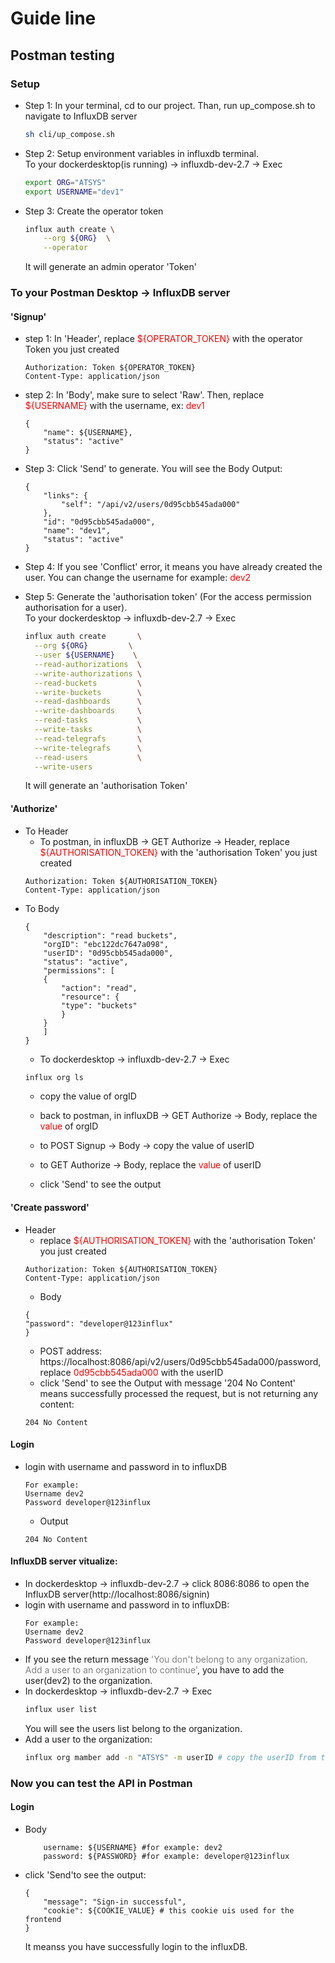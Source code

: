 # Guide line
## Postman testing
### Setup
- Step 1: In your terminal, cd to our project. Than, run up_compose.sh to navigate to InfluxDB server
    ```bash
    sh cli/up_compose.sh
    ```
- Step 2: Setup environment variables in influxdb terminal.  
        To your dockerdesktop(is running) -> influxdb-dev-2.7 -> Exec
    ```bash
    export ORG="ATSYS"
    export USERNAME="dev1"
    ```
- Step 3: Create the operator token
    ```bash
    influx auth create \
        --org ${ORG}  \
        --operator
    ```
    It will generate an admin operator 'Token'

### To your Postman Desktop -> InfluxDB server
#### 'Signup'

- step 1: In 'Header', replace <span style="color:red">${OPERATOR_TOKEN}</span> with the operator Token you just created
    ```
    Authorization: Token ${OPERATOR_TOKEN}
    Content-Type: application/json
    ```
- step 2: In 'Body', make sure to select 'Raw'. Then, replace <span style="color:red">${USERNAME}</span> with the username, ex: <span style="color:red">dev1</span> 
    ```
    {
        "name": ${USERNAME},
        "status": "active"
    }
    ```
- Step 3: Click 'Send' to generate. You will see the Body Output:
    ```
    {
        "links": {
            "self": "/api/v2/users/0d95cbb545ada000"
        },
        "id": "0d95cbb545ada000",
        "name": "dev1",
        "status": "active"
    }
    ```
- Step 4: If you see 'Conflict' error, it means you have already created the user. You can change the username for example: <span style="color:red">dev2</span> 

- Step 5: Generate the 'authorisation token' (For the access permission authorisation for a user).<br>
    To your dockerdesktop -> influxdb-dev-2.7 -> Exec
    ```bash
    influx auth create       \
      --org ${ORG}         \
      --user ${USERNAME}    \
      --read-authorizations  \
      --write-authorizations \
      --read-buckets         \
      --write-buckets        \
      --read-dashboards      \
      --write-dashboards     \
      --read-tasks           \
      --write-tasks          \
      --read-telegrafs       \
      --write-telegrafs      \
      --read-users           \
      --write-users
    ```
    It will generate an 'authorisation Token'


#### 'Authorize'
- To Header<br>
    - To postman, in influxDB -> GET Authorize -> Header, replace <span style="color:red">${AUTHORISATION_TOKEN}</span> with the 'authorisation Token' you just created
    ```
    Authorization: Token ${AUTHORISATION_TOKEN}
    Content-Type: application/json
    ```
- To Body<br>
    ```
    {
        "description": "read buckets",
        "orgID": "ebc122dc7647a098",
        "userID": "0d95cbb545ada000",
        "status": "active",
        "permissions": [
        {
            "action": "read",
            "resource": {
            "type": "buckets"
            }
        }
        ]
    }
    ```
    - To dockerdesktop -> influxdb-dev-2.7 -> Exec
    ```bash
    influx org ls
    ```
    - copy the value of orgID
    - back to postman, in influxDB -> GET Authorize -> Body, replace the <span style="color:red">value</span> of orgID
    - to POST Signup -> Body -> copy the value of userID
    - to GET Authorize -> Body, replace the <span style="color:red">value</span> of userID

    - click 'Send' to see the output

#### 'Create password'
- Header
    - replace <span style="color:red">${AUTHORISATION_TOKEN}</span> with the 'authorisation Token' you just created
    ```
    Authorization: Token ${AUTHORISATION_TOKEN}
    Content-Type: application/json
    ```
    - Body
    ```
    {
    "password": "developer@123influx"
    }
    ```
    - POST address: https://localhost:8086/api/v2/users/0d95cbb545ada000/password, replace <span style="color:red">0d95cbb545ada000</span> with the userID
    - click 'Send' to see the Output with message '204 No Content' means successfully processed the request, but is not returning any content:
    ```
    204 No Content
    ```

#### Login
- login with username and password in to influxDB
    ```
    For example:
    Username dev2
    Password developer@123influx
    ```
    - Output
    ```
    204 No Content
    ```

#### InfluxDB server vitualize:
- In dockerdesktop -> influxdb-dev-2.7 -> click 8086:8086 to open the InfluxDB server(http://localhost:8086/signin)
- login with username and password in to influxDB:
    ```
    For example:
    Username dev2
    Password developer@123influx
    ```
- If you see the return message <span style="color:gray">'You don't belong to any organization. Add a user to an organization to continue'</span>, you have to add the user(dev2) to the organization.
- In dockerdesktop -> influxdb-dev-2.7 -> Exec
    ```bash
    influx user list
    ```
    You will see the users list belong to the organization.
- Add a user to the organization:
    ```bash
    influx org mamber add -n "ATSYS" -m userID # copy the userID from the list
    ```

### Now you can test the API in Postman
#### Login
- Body
    ```
        username: ${USERNAME} #for example: dev2
        password: ${PASSWORD} #for example: developer@123influx
    ```
- click 'Send'to see the output:
    ```
    {
        "message": "Sign-in successful",
        "cookie": ${COOKIE_VALUE} # this cookie uis used for the frontend
    }
    ```
    It meanss you have successfully login to the influxDB.
